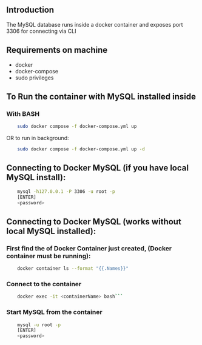 ## Introduction

The MySQL database runs inside a docker container and exposes port 3306 for connecting via CLI

## Requirements on machine
* docker
* docker-compose
* sudo privileges

## To Run the container with MySQL installed inside

### With BASH
```bash
    sudo docker compose -f docker-compose.yml up
```
OR to run in background:
```bash
    sudo docker compose -f docker-compose.yml up -d
```

## Connecting to Docker MySQL (if you have local MySQL install):
```bash
    mysql -h127.0.0.1 -P 3306 -u root -p
    [ENTER]
    <password>
```
## Connecting to Docker MySQL (works without local MySQL installed):

### First find the <containerName> of Docker Container just created, (Docker container must be running):
```bash
    docker container ls --format "{{.Names}}"
```
### Connect to the container
```bash
    docker exec -it <containerName> bash```
```
### Start MySQL from the container
```bash
    mysql -u root -p
    [ENTER]
    <password>
```


